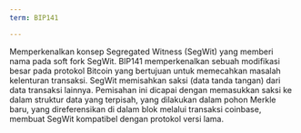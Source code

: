 ```yaml
---
term: BIP141

---
```

Memperkenalkan konsep Segregated Witness (SegWit) yang memberi nama pada soft fork SegWit. BIP141 memperkenalkan sebuah modifikasi besar pada protokol Bitcoin yang bertujuan untuk memecahkan masalah kelenturan transaksi. SegWit memisahkan saksi (data tanda tangan) dari data transaksi lainnya. Pemisahan ini dicapai dengan memasukkan saksi ke dalam struktur data yang terpisah, yang dilakukan dalam pohon Merkle baru, yang direferensikan di dalam blok melalui transaksi coinbase, membuat SegWit kompatibel dengan protokol versi lama.